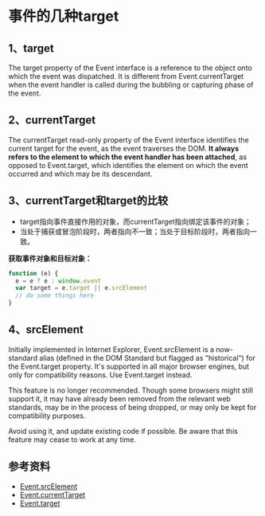 # 事件的几种target

## 1、target

The target property of the Event interface is a reference to the object
onto which the event was dispatched.
It is different from Event.currentTarget when the event handler is called
during the bubbling or capturing phase of the event.

## 2、currentTarget

The currentTarget read-only property of the Event interface identifies
the current target for the event, as the event traverses the DOM.
**It always refers to the element to which the event handler has been attached**,
as opposed to Event.target,
which identifies the element on which the event occurred and which may be its descendant.

## 3、currentTarget和target的比较

- target指向事件直接作用的对象，而currentTarget指向绑定该事件的对象；
- 当处于捕获或冒泡阶段时，两者指向不一致；当处于目标阶段时，两者指向一致。

**获取事件对象和目标对象：**

``` javascript
function (e) {
  e = e ? e : window.event
  var target = e.target || e.srcElement
  // do some things here
}
```

## 4、srcElement

Initially implemented in Internet Explorer,
Event.srcElement is a now-standard alias
(defined in the DOM Standard but flagged as "historical") for the Event.target property.
It's supported in all major browser engines,
but only for compatibility reasons.
Use Event.target instead.

This feature is no longer recommended.
Though some browsers might still support it,
it may have already been removed from the relevant web standards,
may be in the process of being dropped,
or may only be kept for compatibility purposes.

Avoid using it, and update existing code if possible.
Be aware that this feature may cease to work at any time.

## 参考资料

- [Event.srcElement](https://developer.mozilla.org/en-US/docs/Web/API/Event/srcElement)
- [Event.currentTarget](https://developer.mozilla.org/en-US/docs/Web/API/Event/currentTarget)
- [Event.target](https://developer.mozilla.org/en-US/docs/Web/API/Event/target)
